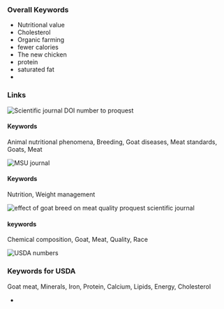 ### Overall Keywords

- Nutritional value
- Cholesterol
- Organic farming
- fewer calories
- The new chicken
- protein
- saturated fat
- 


### Links 

![Scientific journal](http://dx.doi.org/10.2527/jas.2008-1291)  DOI number to proquest

#### Keywords

Animal nutritional phenomena, Breeding, Goat diseases, Meat standards, Goats, Meat

![MSU journal](http://www.canr.msu.edu/news/eat_goat_it_is_a_healthy_choice)

#### Keywords

Nutrition, Weight management

![effect of goat breed on meat quality](http://dx.doi.org/10.2298/HEMIND131201006I) proquest scientific journal

#### keywords

Chemical composition, Goat, Meat, Quality, Race

![USDA numbers](https://ndb.nal.usda.gov/ndb/search/list?SYNCHRONIZER_TOKEN=c1c4b747-e376-4138-a228-f8592b783ad4&SYNCHRONIZER_URI=%2Fndb%2Fsearch%2Flist&qt=&qlookup=goat+meat&ds=&manu=)
 
 ### Keywords for USDA
 
 Goat meat, Minerals, Iron, Protein, Calcium, Lipids, Energy, Cholesterol
 
 - 

